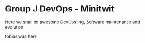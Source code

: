 # Group J DevOps - Minitwit

Here we shall do awesome DevOps'ing, Software maintenance and evolution.

tobias was here